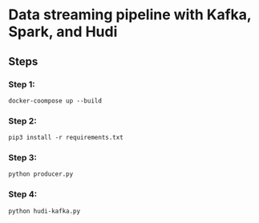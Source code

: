 # Data streaming pipeline with Kafka, Spark, and Hudi

## Steps 

### Step 1: 
```
docker-coompose up --build
```

### Step 2: 

```
pip3 install -r requirements.txt
```


### Step 3: 

```
python producer.py
```

### Step 4: 

```
python hudi-kafka.py
```
